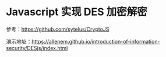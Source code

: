 # Javascript 实现 DES 加密解密

参考：https://github.com/sytelus/CryptoJS

演示地址：https://allenem.github.io/introduction-of-information-security/DESjs/index.html